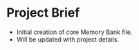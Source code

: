 # Project Brief

- Initial creation of core Memory Bank file.
- Will be updated with project details.
